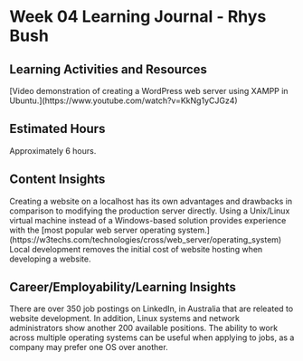 <h1>Week 04 Learning Journal - Rhys Bush</h1>

<h2>Learning Activities and Resources</h2>
<p>[Video demonstration of creating a WordPress web server using XAMPP in Ubuntu.](https://www.youtube.com/watch?v=KkNg1yCJGz4)</p>

<h2>Estimated Hours</h2>
<p>Approximately 6 hours.</p>

<h2>Content Insights</h2>
<p>Creating a website on a localhost has its own advantages and drawbacks in comparison to modifying the production server directly. Using a Unix/Linux virtual machine instead of a Windows-based solution provides experience with the [most popular web server operating system.](https://w3techs.com/technologies/cross/web_server/operating_system) Local development removes the initial cost of website hosting when developing a website.</p>


<h2>Career/Employability/Learning Insights</h2>
<p>There are over 350 job postings on LinkedIn, in Australia that are releated to website development. In addition, Linux systems and network administrators show another 200 available positions. The ability to work across multiple operating systems can be useful when applying to jobs, as a company may prefer one OS over another.</p>